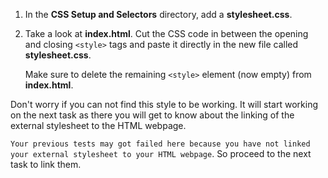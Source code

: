 1. In the **CSS Setup and Selectors** directory, add a **stylesheet.css**.
2. Take a look at **index.html**. Cut the CSS code in between the opening and closing `<style>` tags and paste it directly in the new file called **stylesheet.css**.

   Make sure to delete the remaining `<style>` element (now empty) from **index.html**.

Don't worry if you can not find this style to be working. It will start working on the next task as there you will get to know about the linking of the external stylesheet to the HTML webpage.

`Your previous tests may got failed here because you have not linked your external stylesheet to your HTML webpage`. So proceed to the next task to link them.